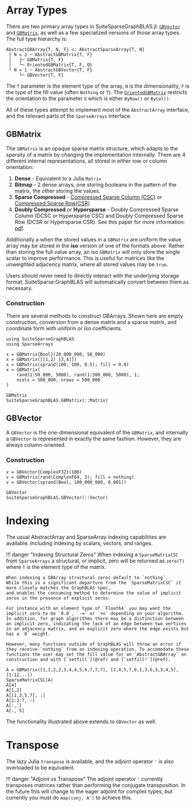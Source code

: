 # Array Types

There are two primary array types in SuiteSparseGraphBLAS.jl: [`GBVector`](@ref) and [`GBMatrix`](@ref), as well as a few specialized versions of those array types. The full type hierarchy is:

```
AbstractGBArray{T, N, F} <: AbstractSparseArray{T, N}
 ├ N = 2 ─ AbstractGBMatrix{T, F} 
 │   ├─ GBMatrix{T, F}
 │   └─ OrientedGBMatrix{T, F, O}
 └ N = 1 ─ AbstractGBVector{T, F}
     └─ GBVector{T, F}
```

The `T` parameter is the element type of the array, `N` is the dimensionality, `F` is the type of the fill value (often `Nothing` or `T`). The [`OrientedGBMatrix`](@ref) restricts the orientation to the parameter `O` which is either `ByRow()` or `ByCol()`. 

All of these types attempt to implement most of the `AbstractArray` interface, and the relevant parts of the `SparseArrays` interface.

## GBMatrix

The `GBMatrix` is an opaque sparse matrix structure, which adapts to the sparsity of a matrix by changing the implementation internally. There are 4 different internal representations, all stored in either row or column orientation:

1. **Dense** - Equivalent to a Julia `Matrix`
2. **Bitmap** - 2 dense arrays, one storing booleans in the pattern of the matrix, the other storing the values.
3. **Sparse Compressed** - [Compressed Sparse Column (CSC)](http://netlib.org/linalg/html_templates/node92.html#SECTION00931200000000000000) or [Compressed Sparse Row(CSR)](http://netlib.org/linalg/html_templates/node91.html)
4. **Doubly Compressed** or **Hypersparse** - Doubly Compressed Sparse Column (DCSC or Hypersparse CSC) and Doubly Compressed Sparse Row (DCSR or Hypersparse CSR). See this paper for more information: [pdf](https://people.eecs.berkeley.edu/~aydin/hypersparse-ipdps08.pdf).

Additionally a when the stored values in a `GBMatrix` are uniform the value array may be stored in the **iso** version of one of the formats above. Rather than storing the full value array, an iso `GBMatrix` will only store the single scalar to improve performance. This is useful for matrices like the unweighted adjacency matrix, where all stored values may be `true`. 

Users should never need to directly interact with the underlying storage format, SuiteSparse:GraphBLAS will automatically convert between them as necessary.

### Construction

There are several methods to construct GBArrays. Shown here are empty construction, conversion from a dense matrix and a sparse matrix, and coordinate form with uniform or *iso* coefficients. 
```@setup mat
using SuiteSparseGraphBLAS
using SparseArrays
```
```@repl mat
x = GBMatrix{Bool}(20_000_000, 50_000)
x = GBMatrix([[1,2] [3,4]])
x = GBMatrix(sprand(100, 100, 0.5); fill = 0.0)
x = GBMatrix(
    rand(1:50_000, 5000), rand(1:500_000, 5000), 1; 
    ncols = 500_000, nrows = 500_000
)
```

```@docs
GBMatrix
SuiteSparseGraphBLAS.GBMatrix(::Matrix)
```

## GBVector

A `GBVector` is the one-dimensional equivalent of the `GBMatrix`, and internally a `GBVector` is represented in exactly the same fashion. However, they are always column-oriented. 

### Construction 

```@repl mat
v = GBVector{ComplexF32}(100)
v = GBMatrix(rand(ComplexF64, 3); fill = nothing)
v = GBVector(sprand(Bool, 100_000_000, 0.001))
```

```@docs
GBVector
SuiteSparseGraphBLAS.GBVector(::Vector)
```

# Indexing

The usual AbstractArray and SparseArray indexing capabilities are available. Including indexing by scalars, vectors, and ranges.

!!! danger "Indexing Structural Zeros"
    When indexing a `SparseMatrixCSC` from `SparseArrays` a structural, or implicit, zero will be returned as `zero(T)` where `T` is the element type of the matrix.

    When indexing a GBArray structural zeros default to `nothing`.
    While this is a significant departure from the `SparseMatrixCSC` it more closely matches the GraphBLAS spec,
    and enables the consuming method to determine the value of implicit zeros in the presence of explicit zeros. 
    
    For instance with an element type of `Float64` you may want the implicit zero to be `0.0`, `-∞` or `+∞` depending on your algorithm. In addition, for graph algorithms there may be a distinction between an implicit zero, indicating the lack of an edge between two vertices in an adjacency matrix, and an explicit zero where the edge exists but has a `0` weight.

    However, many functions outside of GraphBLAS will throw an error if they receive `nothing` from an indexing operation. To accomodate these functions the user may set the fill value for an `AbstractGBArray` on construction and with [`setfill`](@ref) and [`setfill!`](@ref).

```@repl mat
A = GBMatrix([1,1,2,2,3,4,4,5,6,7,7,7], [2,4,5,7,6,1,3,6,3,3,4,5], [1:12...])
SparseMatrixCSC(A)
A[4]
A[1,2]
A[[1,3,5,7], :]
A[1:2:7, :]
A[:,:]
A[:, 5]
```

The functionality illustrated above extends to `GBVector` as well.

# Transpose
The lazy Julia `transpose` is available, and the adjoint operator `'` is also
overloaded to be equivalent.

!!! danger "Adjoint vs Transpose"
    The adjoint operator `'` currently transposes matrices rather than performing the
    conjugate transposition. In the future this will change to the eager adjoint
    for complex types, but currently you must do `map(conj, A')` to achieve this.
